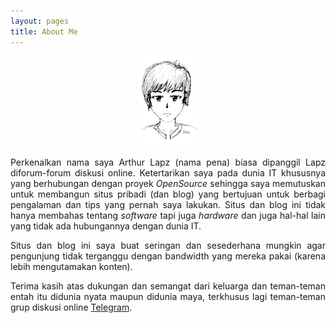 ```yaml
---
layout: pages
title: About Me
---
```

<p align="center">
  <img src="https://raw.githubusercontent.com/arthurlapz/arthurlapz.github.io/master/img/profile.png" alt="Foto Profil"/>
</p>

<p align="justify">Perkenalkan nama saya Arthur Lapz (nama pena) biasa dipanggil Lapz diforum-forum diskusi online. Ketertarikan saya pada dunia IT khususnya yang berhubungan dengan proyek <i>OpenSource</i> sehingga saya memutuskan untuk membangun situs pribadi (dan blog) yang bertujuan untuk berbagi pengalaman dan tips yang pernah saya lakukan. Situs dan blog ini tidak hanya membahas tentang <i>software</i> tapi juga <i>hardware</i> dan juga hal-hal lain yang tidak ada hubungannya dengan dunia IT.</p>
<p align="justify">Situs dan blog ini saya buat seringan dan sesederhana mungkin agar pengunjung tidak terganggu dengan bandwidth yang mereka pakai (karena lebih mengutamakan konten).</p>
<p align="justify">Terima kasih atas dukungan dan semangat dari keluarga dan teman-teman entah itu didunia nyata maupun didunia maya, terkhusus lagi teman-teman grup diskusi online <a href="https://telegram.org">Telegram</a>.</p>
